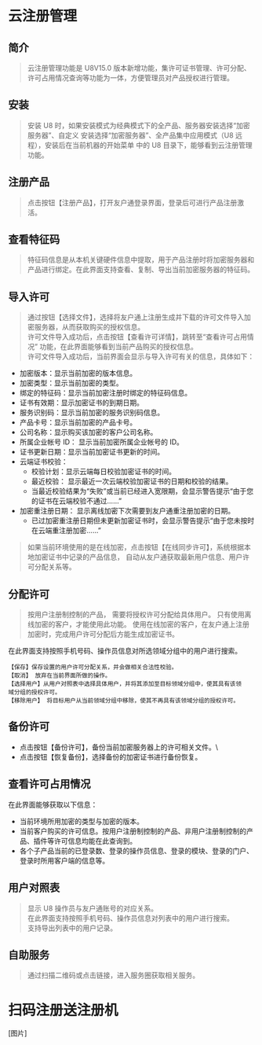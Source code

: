 # 云注册管理
## 简介
> 云注册管理功能是 U8V15.0 版本新增功能，集许可证书管理、许可分配、许可占用情况查询等功能为一体，方便管理员对产品授权进行管理。

## 安装
> 安装 U8 时，如果安装模式为经典模式下的全产品、服务器安装选择“加密服务器”、自定义
安装选择“加密服务器”、全产品集中应用模式（U8 远程），安装后在当前机器的开始菜单
中的 U8 目录下，能够看到云注册管理功能。
## 注册产品
> 点击按钮【注册产品】，打开友户通登录界面，登录后可进行产品注册激活。
## 查看特征码
> 特征码信息是从本机关键硬件信息中提取，用于产品注册时将加密服务器和产品进行绑定。在此界面支持查看、复制、导出当前加密服务器的特征码。
## 导入许可
> 通过按钮【选择文件】，选择将友户通上注册生成并下载的许可文件导入加密服务器，从而获取购买的授权信息。\
许可文件导入成功后，点击按钮【查看许可详情】，跳转至“查看许可占用情况” 功能，在此界面能够看到当前产品购买的授权信息。\
许可文件导入成功后，当前界面会显示与导入许可有关的信息，具体如下：
- 加密版本：显示当前加密的版本信息。
- 加密类型：显示当前加密的类型。
- 绑定的特征码：显示当前加密注册时绑定的特征码信息。
- 证书有效期：显示加密证书的到期日期。
- 服务识别码：显示当前加密的服务识别码信息。
- 产品卡号：显示当前加密的产品卡号。
- 公司名称：显示购买该加密的客户公司名称。
- 所属企业帐号 ID： 显示当前加密所属企业帐号的 ID。
- 证书更新日期：显示当前加密证书更新的时间。
- 云端证书校验：
  - 校验计划：显示云端每日校验加密证书的时间。
  - 最近校验： 显示最近一次云端校验加密证书的日期和校验的结果。
  - 当最近校验结果为“失败”或当前已经进入宽限期，会显示警告提示“由于您的证书在云端校验不通过……”
- 加密重注册日期： 显示离线加密下次需要到友户通重注册加密的日期。
  - 已过加密重注册日期但未更新加密证书时，会显示警告提示“由于您未按时在云端重注册加密……”

> 如果当前环境使用的是在线加密，点击按钮【在线同步许可】，系统根据本地加密证书中记录的产品信息， 自动从友户通获取最新用户信息、用户许可分配关系等。

## 分配许可

> 按用户注册制控制的产品， 需要将授权许可分配给具体用户。 只有使用离线加密的客户，才能使用此功能。 使用在线加密的客户，在友户通上注册加密时，完成用户许可分配后方能生成加密证书。

在此界面支持按照手机号码、操作员信息对所选领域分组中的用户进行搜索。
```
【保存】保存设置的用户许可分配关系，并会做相关合法性校验。
【取消】 放弃在当前界面所做的操作。
【选择用户】从用户对照表中选择具体用户，并将其添加至目标领域分组中，使其具有该领
域分组的授权许可。
【移除用户】 将目标用户从当前领域分组中移除，使其不再具有该领域分组的授权许可。
```
## 备份许可
- 点击按钮【备份许可】，备份当前加密服务器上的许可相关文件。\
- 点击按钮【恢复备份】，选择备份的加密证书进行备份恢复。 

## 查看许可占用情况
 在此界面能够获取以下信息：
- 当前环境所用加密的类型与加密的版本。
- 当前客户购买的许可信息。按用户注册制控制的产品、非用户注册制控制的产品、插件等许可信息均能在此查询到。
- 各个子产品当前的已登录数、登录的操作员信息、登录的模块、登录的门户、登录时所用客户端的信息等。

## 用户对照表

> 显示 U8 操作员与友户通账号的对应关系。\
在此界面支持按照手机号码、操作员信息对列表中的用户进行搜索。\
支持导出列表中的用户记录。

## 自助服务
> 通过扫描二维码或点击链接，进入服务圈获取相关服务。

# 扫码注册送注册机
[图片]
